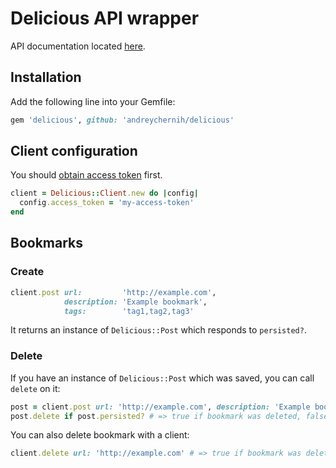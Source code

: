 # Delicious API wrapper

API documentation located [here](https://github.com/SciDevs/delicious-api/tree/master/api).

## Installation

Add the following line into your Gemfile:

```ruby
gem 'delicious', github: 'andreychernih/delicious'
```

## Client configuration

You should [obtain access token](https://github.com/SciDevs/delicious-api/blob/master/api/oauth.md) first.

```ruby
client = Delicious::Client.new do |config|
  config.access_token = 'my-access-token'
end
```

## Bookmarks

### Create

```ruby
client.post url:         'http://example.com',
            description: 'Example bookmark',
            tags:        'tag1,tag2,tag3'
```

It returns an instance of `Delicious::Post` which responds to `persisted?`.

### Delete

If you have an instance of `Delicious::Post` which was saved, you can call `delete` on it:

```ruby
post = client.post url: 'http://example.com', description: 'Example bookmark'
post.delete if post.persisted? # => true if bookmark was deleted, false otherwise
```

You can also delete bookmark with a client:

```ruby
client.delete url: 'http://example.com' # => true if bookmark was deleted, false otherwise
```
